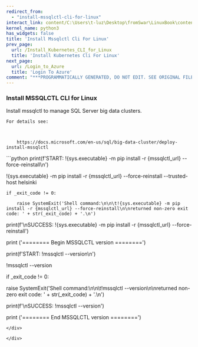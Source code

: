 ```yaml
---
redirect_from:
  - "install-mssqlctl-cli-for-linux"
interact_link: content/C:\Users\t-luz\Desktop\fromSwar\LinuxBook\content\Install_MSSQLCTL_CLI_for_Linux.ipynb
kernel_name: python3
has_widgets: false
title: 'Install Mssqlctl Cli For Linux'
prev_page:
  url: /Install_Kubernetes_CLI_for_Linux
  title: 'Install Kubernetes Cli For Linux'
next_page:
  url: /Login_to_Azure
  title: 'Login To Azure'
comment: "***PROGRAMMATICALLY GENERATED, DO NOT EDIT. SEE ORIGINAL FILES IN /content***"
---
```


### Install MSSQLCTL CLI for Linux


Install mssqlctl to manage SQL Server big data clusters.



    For details see:



        https://docs.microsoft.com/en-us/sql/big-data-cluster/deploy-install-mssqlctl

<div markdown="1" class="cell code_cell">
<div class="input_area" markdown="1">
```python
print(f'START: !{sys.executable} -m pip install -r {mssqlctl_url} --force-reinstall\n') 



!{sys.executable} -m pip install -r {mssqlctl_url} --force-reinstall --trusted-host helsinki

    if _exit_code != 0:

        raise SystemExit('Shell command:\n\n\t!{sys.executable} -m pip install -r {mssqlctl_url} --force-reinstall\n\nreturned non-zero exit code: ' + str(_exit_code) + '.\n')



print(f'\nSUCCESS: !{sys.executable} -m pip install -r {mssqlctl_url} --force-reinstall')



print ('======== Begin MSSQLCTL version  ========')

print(f'START: !mssqlctl --version\n')



!mssqlctl --version

if _exit_code != 0:

   raise SystemExit('Shell command:\n\n\t!mssqlctl --version\n\nreturned non-zero exit code: ' + str(_exit_code) + '.\n')



print(f'\nSUCCESS: !mssqlctl --version')

print ('======== End MSSQLCTL version  ========')
```
</div>

</div>
